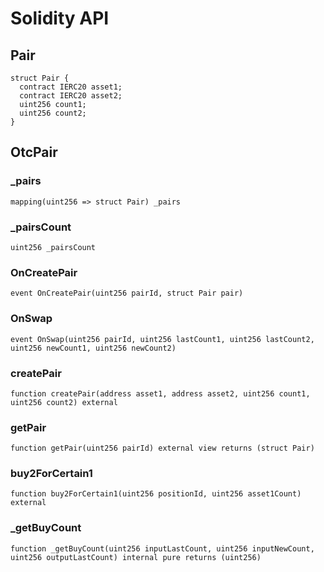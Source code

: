 # Solidity API

## Pair

```solidity
struct Pair {
  contract IERC20 asset1;
  contract IERC20 asset2;
  uint256 count1;
  uint256 count2;
}
```

## OtcPair

### _pairs

```solidity
mapping(uint256 => struct Pair) _pairs
```

### _pairsCount

```solidity
uint256 _pairsCount
```

### OnCreatePair

```solidity
event OnCreatePair(uint256 pairId, struct Pair pair)
```

### OnSwap

```solidity
event OnSwap(uint256 pairId, uint256 lastCount1, uint256 lastCount2, uint256 newCount1, uint256 newCount2)
```

### createPair

```solidity
function createPair(address asset1, address asset2, uint256 count1, uint256 count2) external
```

### getPair

```solidity
function getPair(uint256 pairId) external view returns (struct Pair)
```

### buy2ForCertain1

```solidity
function buy2ForCertain1(uint256 positionId, uint256 asset1Count) external
```

### _getBuyCount

```solidity
function _getBuyCount(uint256 inputLastCount, uint256 inputNewCount, uint256 outputLastCount) internal pure returns (uint256)
```

